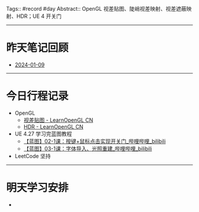 Tags:: #record #day 
Abstract:: OpenGL 视差贴图、陡峭视差映射、视差遮蔽映射、HDR；UE 4 开关门

---

# 昨天笔记回顾

- [2024-01-09](2024-01-09.md)

---
# 今日行程记录

- OpenGL
	- [视差贴图 - LearnOpenGL CN](https://learnopengl-cn.github.io/05%20Advanced%20Lighting/05%20Parallax%20Mapping/)
	- [HDR - LearnOpenGL CN](https://learnopengl-cn.github.io/05%20Advanced%20Lighting/06%20HDR/)
- UE 4.27 学习完蓝图教程
	- [【蓝图】02-1课：按键+鼠标点击实现开关门\_哔哩哔哩\_bilibili](https://www.bilibili.com/video/BV164411Y732?t=44.3&p=28)
	- [【蓝图】03-1课：字体导入、光照重建\_哔哩哔哩\_bilibili](https://www.bilibili.com/video/BV164411Y732?t=65.1&p=30)
- LeetCode 坚持


---
# 明天学习安排

- 



